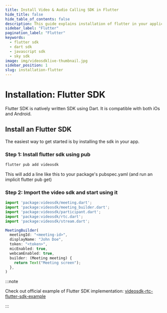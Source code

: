 ```yaml
---
title: Install Video & Audio Calling SDK in Flutter
hide_title: false
hide_table_of_contents: false
description: This guide explains installation of flutter in your application. it is compatible with both dart and javascript.
sidebar_label: "Flutter"
pagination_label: "Flutter"
keywords:
  - flutter sdk
  - dart sdk
  - javascript sdk
  - sky sdk
image: img/videosdklive-thumbnail.jpg
sidebar_position: 1
slug: installation-flutter
---
```


# Installation: Flutter SDK
Flutter SDK is natively written SDK using Dart. It is compatible with both iOs and Android. 

## Install an Flutter SDK

The easiest way to get started is by installing the sdk in your app.

### Step 1: Install flutter sdk using pub

```js
flutter pub add videosdk
```
This will add a line like this to your package's pubspec.yaml (and run an implicit flutter pub get)

### Step 2: Import the video sdk and start using it

```js
import 'package:videosdk/meeting.dart';
import 'package:videosdk/meeting_builder.dart';
import 'package:videosdk/participant.dart';
import 'package:videosdk/rtc.dart';
import 'package:videosdk/stream.dart';

MeetingBuilder(
  meetingId: "<meeting-id>",
  displayName: "John Doe",
  token: "<token>",
  micEnabled: true,
  webcamEnabled: true,
  builder: (Meeting meeting) {
    return Text("Meeting screen");
  },
)
```

:::note

Check out official example of Flutter SDK implementation: [videosdk-rtc-flutter-sdk-example](https://github.com/videosdk-live/videosdk-rtc-flutter-sdk-example)

:::
